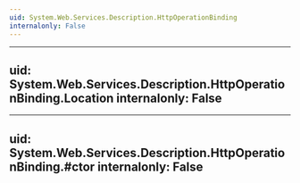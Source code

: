 ```yaml
---
uid: System.Web.Services.Description.HttpOperationBinding
internalonly: False
---
```


---
uid: System.Web.Services.Description.HttpOperationBinding.Location
internalonly: False
---

---
uid: System.Web.Services.Description.HttpOperationBinding.#ctor
internalonly: False
---
